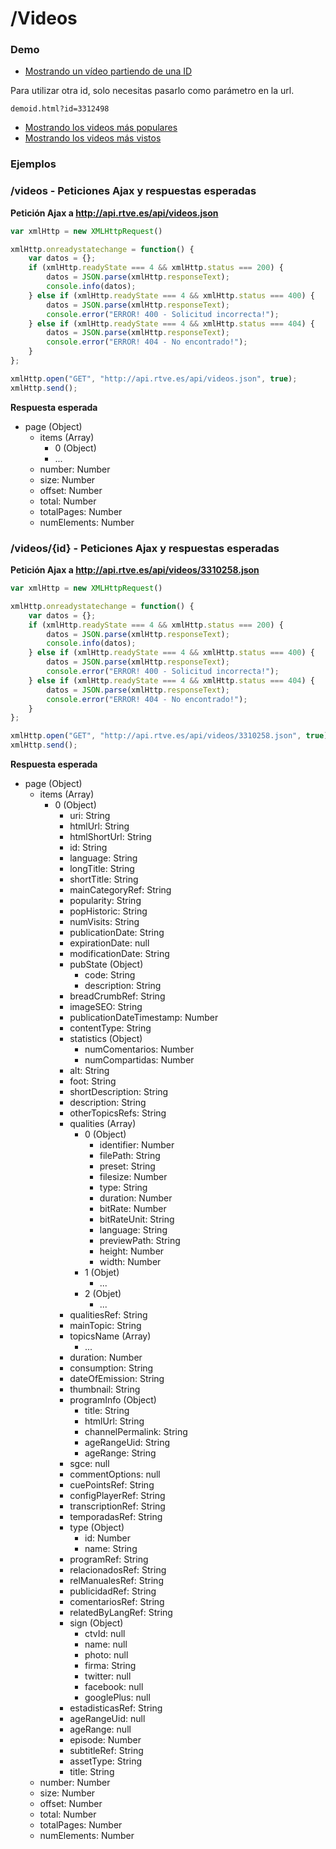 # /Videos

### Demo

- [Mostrando un vídeo partiendo de una ID](demoid.html)

Para utilizar otra id, solo necesitas pasarlo como parámetro en la url.

```
demoid.html?id=3312498
```

- [Mostrando los videos más populares](demopopulares.html)
- [Mostrando los videos más vistos](demovistos.html)


### Ejemplos

### /videos - Peticiones Ajax y respuestas esperadas

**Petición Ajax a http://api.rtve.es/api/videos.json**

```javascript
var xmlHttp = new XMLHttpRequest()

xmlHttp.onreadystatechange = function() {
    var datos = {};
    if (xmlHttp.readyState === 4 && xmlHttp.status === 200) {
        datos = JSON.parse(xmlHttp.responseText);
        console.info(datos);
    } else if (xmlHttp.readyState === 4 && xmlHttp.status === 400) {
        datos = JSON.parse(xmlHttp.responseText);
        console.error("ERROR! 400 - Solicitud incorrecta!");         
    } else if (xmlHttp.readyState === 4 && xmlHttp.status === 404) {
        datos = JSON.parse(xmlHttp.responseText);
        console.error("ERROR! 404 - No encontrado!");
    }
};

xmlHttp.open("GET", "http://api.rtve.es/api/videos.json", true);
xmlHttp.send();
```

**Respuesta esperada**

- page (Object)
	- items (Array)
		- 0 (Object)
		- ...
	- number: Number
	- size: Number
	- offset: Number
	- total: Number
	- totalPages: Number
	- numElements: Number



### /videos/{id} - Peticiones Ajax y respuestas esperadas

**Petición Ajax a http://api.rtve.es/api/videos/3310258.json**

```javascript
var xmlHttp = new XMLHttpRequest()

xmlHttp.onreadystatechange = function() {
    var datos = {};
    if (xmlHttp.readyState === 4 && xmlHttp.status === 200) {
        datos = JSON.parse(xmlHttp.responseText);
        console.info(datos);
    } else if (xmlHttp.readyState === 4 && xmlHttp.status === 400) {
        datos = JSON.parse(xmlHttp.responseText);
        console.error("ERROR! 400 - Solicitud incorrecta!");         
    } else if (xmlHttp.readyState === 4 && xmlHttp.status === 404) {
        datos = JSON.parse(xmlHttp.responseText);
        console.error("ERROR! 404 - No encontrado!");
    }
};

xmlHttp.open("GET", "http://api.rtve.es/api/videos/3310258.json", true);
xmlHttp.send();
```

**Respuesta esperada**

- page (Object)
	- items (Array)
		- 0 (Object)
			- uri: String
			- htmlUrl: String
			- htmlShortUrl: String
			- id: String
			- language: String
			- longTitle: String
			- shortTitle: String
			- mainCategoryRef: String
			- popularity: String
			- popHistoric: String
			- numVisits: String
			- publicationDate: String
			- expirationDate: null
			- modificationDate: String
			- pubState (Object)
				- code: String
				- description: String
			- breadCrumbRef: String
			- imageSEO: String
			- publicationDateTimestamp: Number
			- contentType: String
			- statistics (Object)
				- numComentarios: Number
				- numCompartidas: Number
			- alt: String
			- foot: String
			- shortDescription: String
			- description: String
			- otherTopicsRefs: String
			- qualities (Array)
				- 0 (Object)
					- identifier: Number
					- filePath: String
					- preset: String
					- filesize: Number
					- type: String
					- duration: Number
					- bitRate: Number
					- bitRateUnit: String
					- language: String
					- previewPath: String
					- height: Number
					- width: Number
				- 1 (Objet)
					- ...
				- 2 (Objet)
					- ...
			- qualitiesRef: String
			- mainTopic: String
			- topicsName (Array)
				- ...
			- duration: Number
			- consumption: String
			- dateOfEmission: String
			- thumbnail: String
			- programInfo (Object)
				- title: String
				- htmlUrl: String
				- channelPermalink: String
				- ageRangeUid: String
				- ageRange: String
			- sgce: null
			- commentOptions: null
			- cuePointsRef: String
			- configPlayerRef: String
			- transcriptionRef: String
			- temporadasRef: String
			- type (Object)
				- id: Number
				- name: String
			- programRef: String
			- relacionadosRef: String
			- relManualesRef: String
			- publicidadRef: String
			- comentariosRef: String
			- relatedByLangRef: String
			- sign (Object)
				- ctvId: null
				- name: null
				- photo: null
				- firma: String
				- twitter: null
				- facebook: null
				- googlePlus: null
			- estadisticasRef: String
			- ageRangeUid: null
			- ageRange: null
			- episode: Number
			- subtitleRef: String
			- assetType: String
			- title: String
	- number: Number
	- size: Number
	- offset: Number
	- total: Number
	- totalPages: Number
	- numElements: Number